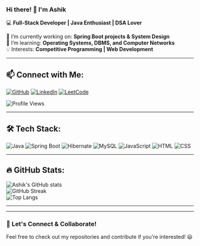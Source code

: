 ### Hi there! 👋 I'm Ashik  
💻 **Full-Stack Developer | Java Enthusiast | DSA Lover**  

🔭 I’m currently working on: **Spring Boot projects & System Design**  
🌱 I’m learning: **Operating Systems, DBMS, and Computer Networks**  
💡 Interests: **Competitive Programming | Web Development**  

---

## 📫 **Connect with Me:**  
[![GitHub](https://img.shields.io/badge/GitHub-ashikj23-blue?style=flat&logo=github)](https://github.com/ashikj23)
[![LinkedIn](https://img.shields.io/badge/LinkedIn-Profile-blue?style=flat&logo=linkedin)](https://www.linkedin.com/in/ashik-j-946403239/)
[![LeetCode](https://img.shields.io/badge/LeetCode-Profile-orange?style=flat&logo=leetcode)](https://leetcode.com/ashik_j)

![Profile Views](https://komarev.com/ghpvc/?username=ashikj23&color=blue)

---

## 🛠️ **Tech Stack:**  
![Java](https://img.shields.io/badge/Java-ED8B00?style=flat&logo=java&logoColor=white)
![Spring Boot](https://img.shields.io/badge/Spring%20Boot-6DB33F?style=flat&logo=springboot&logoColor=white)
![Hibernate](https://img.shields.io/badge/Hibernate-59666C?style=flat&logo=hibernate&logoColor=white)
![MySQL](https://img.shields.io/badge/MySQL-4479A1?style=flat&logo=mysql&logoColor=white)
![JavaScript](https://img.shields.io/badge/JavaScript-F7DF1E?style=flat&logo=javascript&logoColor=black)
![HTML](https://img.shields.io/badge/HTML5-E34F26?style=flat&logo=html5&logoColor=white)
![CSS](https://img.shields.io/badge/CSS3-1572B6?style=flat&logo=css3&logoColor=white)

---

## 🔥 **GitHub Stats:**  
![Ashik's GitHub stats](https://github-readme-stats-sigma-five.vercel.app/api?username=ashikj23&show_icons=true&theme=radical)  
![GitHub Streak](https://streak-stats.demolab.com?user=ashikj23&theme=radical&hide_border=true)  
![Top Langs](https://github-readme-stats-sigma-five.vercel.app/api/top-langs/?username=ashikj23&langs_count=6&layout=compact&theme=radical)  

---
---

### 🚀 **Let's Connect & Collaborate!**  
Feel free to check out my repositories and contribute if you're interested! 😃  
